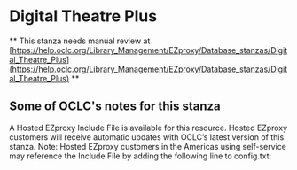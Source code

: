 # Digital Theatre Plus
** This stanza needs manual review at [https://help.oclc.org/Library_Management/EZproxy/Database_stanzas/Digital_Theatre_Plus](https://help.oclc.org/Library_Management/EZproxy/Database_stanzas/Digital_Theatre_Plus) **

## Some of OCLC's notes for this stanza

A Hosted EZproxy Include File is available for this resource. Hosted EZproxy customers will receive automatic updates with OCLC&rsquo;s latest version of this stanza. Note: Hosted EZproxy customers in the Americas using self-service may reference the Include File by adding the following line to config.txt:

&nbsp;
